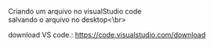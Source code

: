 Criando um arquivo no visualStudio code
<br>salvando o arquivo no desktop<\br>

download VS code.: https://code.visualstudio.com/download
